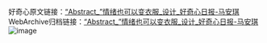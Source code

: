 好奇心原文链接：[“Abstract_”情绪也可以变衣服_设计_好奇心日报-马安琪 ](https://www.qdaily.com/articles/12107.html)
WebArchive归档链接：[“Abstract_”情绪也可以变衣服_设计_好奇心日报-马安琪 ](http://web.archive.org/web/20190623171913/https://www.qdaily.com/articles/12107.html)
![image](http://ww3.sinaimg.cn/large/007d5XDply1g3wyji2z76j30u036a1c2)